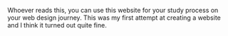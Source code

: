 Whoever reads this, you can use this website for your study process on your web design journey. This was my first attempt at creating a website and I think it turned out quite fine.

